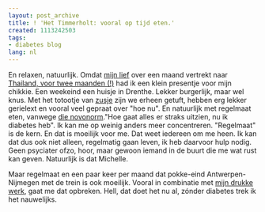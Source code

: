 ```yaml
---
layout: post_archive
title: ! 'Het Timmerholt: vooral op tijd eten.'
created: 1113242503
tags:
- diabetes blog
lang: nl
---
```

En relaxen, natuurlijk. Omdat [mijn lief](http://www.chiquechick.com) over een maand vertrekt naar [Thailand, voor twee maanden (!)](http://www.chiquechick.com/node/128) had ik een klein presentje voor mijn chikkie. Een weekeind een huisje in Drenthe. Lekker burgerlijk, maar wel knus. Met het totootje van [zusje](http://stanske.web-log.nl) zijn we erheen getuft, hebben erg lekker gerielext en vooral veel gepraat over "hoe nu". En natuurlijk met regelmaat eten, vanwege [die novonorm](http://bler.webschuur.com/node/266)."Hoe gaat alles er straks uitzien, nu ik diabetes heb". Ik kan me op weinig anders meer concentreren. "Regelmaat" is de kern. En dat is moeilijk voor me. Dat weet iedereen om me heen. Ik kan dat dus ook niet alleen, regelmatig gaan leven, ik heb daarvoor hulp nodig. Geen psyciater ofzo, hoor, maar gewoon iemand in de buurt die me wat rust kan geven. Natuurlijk is dat Michelle.

Maar regelmaat en een paar keer per maand dat pokke-eind Antwerpen-Nijmegen met de trein is ook moeilijk. Vooral in combinatie met [mijn drukke werk](http://www.webschuur.com), gaat me dat opbreken. Hell, dat doet het nu al, zónder diabetes trek ik het nauwelijks.
